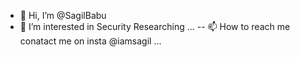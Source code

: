 - 👋 Hi, I’m @SagilBabu
- 👀 I’m interested in  Security Researching  ...
-- 📫 How to reach me conatact me on insta @iamsagil ...

<!---
SagilBabu/SagilBabu is a ✨ special ✨ repository because its `README.md` (this file) appears on your GitHub profile.
You can click the Preview link to take a look at your changes.
--->
